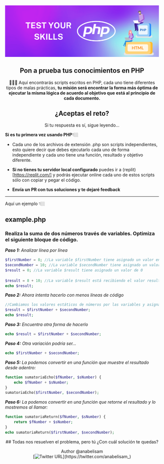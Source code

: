 ![header](https://github.com/anabelisam/modularization-exercices-php/blob/main/assets/header.png)

<div align="center">

## Pon a prueba tus conocimientos en PHP

💁🏻‍♀️ Aquí encontrarás scripts escritos en PHP, cada uno tiene diferentes tipos de malas prácticas, **tu misión será encontrar la forma más óptima de ejecutar la misma lógica de acuerdo al objetivo que está al principio de cada documento.**

## ¿Aceptas el reto?
Si tu respuesta es sí, sigue leyendo...

</div>

**Si es tu primera vez usando PHP**👇🏼
- Cada uno de los archivos de extensión .php son scripts independientes, esto quiere decir que debes ejecutarlo cada uno de forma independiente y cada uno tiene una función, resultado y objetivo diferente.

- **Si no tienes tu servidor local configurado** puedes ir a (replit)[https://replit.com/] y podrás ejecutar online cada uno de estos scripts sólo con copiar y pegar el código.

- **Envía un PR con tus soluciones y te dejaré feedback**

---
Aquí un ejemplo 👇🏼
## example.php

### Realiza la suma de dos números través de variables. Optimiza el siguiente bloque de código.

_**Paso 1:** Analizar línea por línea_
```php
$firstNumber = 8; //La variable $firstNumber tiene asignado un valor entero de 8
$secondNumber = 10; //La variable $secondNumber tiene asignado un valor entero de 10
$result = 0; //La variable $result tiene asignado un valor de 0

$result = 8 + 10; //La variable $result está recibiendo el valor resultante de la suma del número 8 + 10, pero no está usando las variables
echo $result;
```
_**Paso 2:** Ahora intenta hacerlo con menos líneas de código_
```php
//Cambiamos los valores estáticos de números por las variables y asignamos el valor resultante a $result
$result = $firstNumber + $secondNumber;
echo $result;
```
_**Paso 3:** Encuentra otra forma de hacerlo_
```php
echo $result = $firstNumber + $secondNumber;
```

_**Paso 4:** Otra variación podría ser..._
```php
echo $firstNumber + $secondNumber;
```
_**Paso 5:** La podemos convertir en una función que muestre el resultado desde adentro:_
```php
function sumatoriaEcho($fNumber, $sNumber) {
    echo $fNumber + $sNumber;
}
sumatoriaEcho($firstNumber, $secondNumber);
```
_**Paso 6:** La podemos convertir en una función que retorne el resultado y lo mostremos al llamar:_
```php
function sumatoriaReturn($fNumber, $sNumber) {
    return $fNumber + $sNumber;
}
echo sumatoriaReturn($firstNumber, $secondNumber);
```

<div align="center">
## Todas nos resuelven el problema, pero tú ¿Con cuál solución te quedas?

Author @anabelisam <br>
[![Twitter URL](https://img.shields.io/twitter/url/https/twitter.com/anabelisam_.svg?style=social&label=Follow%20%40anabelisam_)](https://twitter.com/anabelisam_)
</div>
